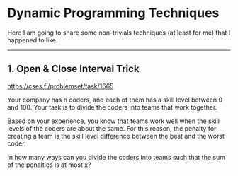 # Dynamic Programming Techniques

Here I am going to share some non-trivials techniques (at least for me) that I happened to like.

---

## 1. Open & Close Interval Trick

https://cses.fi/problemset/task/1665

Your company has n coders, and each of them has a skill level between 0 and 100. Your task is to divide the coders into teams that work together.

Based on your experience, you know that teams work well when the skill levels of the coders are about the same. For this reason, the penalty for creating a team is the skill level difference between the best and the worst coder.

In how many ways can you divide the coders into teams such that the sum of the penalties is at most x?
